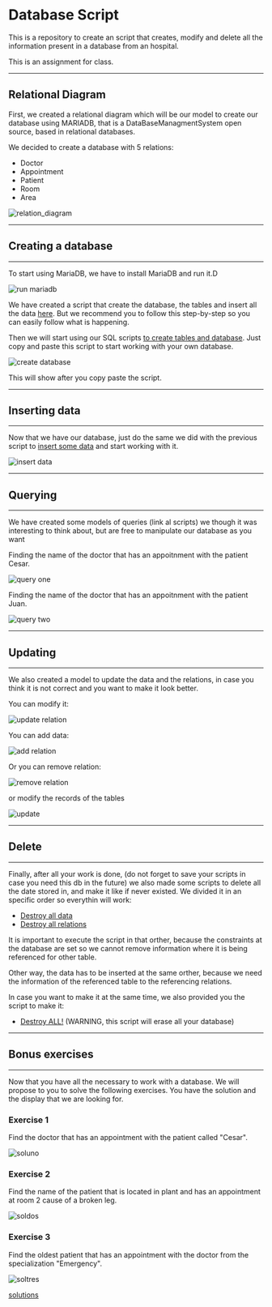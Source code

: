 # Database Script

This is a repository to create an script that creates, modify and delete all the information present in a database from an hospital.

This is an assignment for class.

----

## Relational Diagram

First, we created a relational diagram which will be our model to create our database using MARIADB, that is a DataBaseManagmentSystem open source, based in relational databases.

We decided to create a database with 5 relations:

* Doctor
* Appointment
* Patient
* Room
* Area

![relation_diagram](./doc/ASSI06.drawio.png)

----

## Creating a database

----

To start using MariaDB, we have to install MariaDB and run it.D

![run mariadb](./doc/run_mariadb.png)

We have created a script that create the database, the tables and insert all the data [here](./scripts/start.sql). But we recommend you to follow this step-by-step so you can easily follow what is happening.

Then we will start using our SQL scripts [to create tables and database](./scripts/ddl.sql). Just copy and paste this script to start working with your own database.

![create database](./doc/create_database.png)

This will show after you copy paste the script.

----

## Inserting data

----

Now that we have our database, just do the same we did with the previous script to [insert some data](./scripts/dml.sql) and start working with it.

![insert data](./doc/insert_data.png)

----

## Querying

----

We have created some models of queries (link al scripts) we though it was interesting to think about, but are free to manipulate our database as you want

Finding the name of the doctor that has an appoitnment with the patient Cesar.

![query one](./doc/query_one.png)

Finding the name of the doctor that has an appoitnment with the patient Juan.

![query two](./doc/query_two.png)


----

## Updating

----

We also created a model to update the data and the relations, in case you think it is not correct and you want to make it look better.

You can modify it:

![update relation](./doc/update_relation.png)

You can add data:

![add relation](./doc/add_relation.png)

Or you can remove relation:

![remove relation](./doc/remove_relation.png)

or modify the records of the tables

![update](./doc/update_database.png)


----

## Delete

----

Finally, after all your work is done, (do not forget to save your scripts in case you need this db in the future) we also made some scripts to delete all the date stored in, and make it like if never existed. We divided it in an specific order so everythin will work:

* [Destroy all data](./scripts/delete.sql)
* [Destroy all relations](./scripts/drop.sql)

It is important to execute the script in that orther, because the constraints at the database are set so we cannot remove information where it is being referenced for other table.

Other way, the data has to be inserted at the same orther, because we need the information of the referenced table to the referencing relations.

In case you want to make it at the same time, we also provided you the script to make it:

* [Destroy ALL!](./scripts/finish.sql) (WARNING, this script will erase all your database)

----

## Bonus exercises

----

Now that you have all the necessary to work with a database. We will propose to you to solve the following exercises. You have the solution and the display that we are looking for.

### Exercise 1

Find the doctor that has an appointment with the patient called "Cesar".

![soluno](./doc/sol_uno.png)

### Exercise 2

Find the name of the patient that is located in plant and has an appointment at room 2 cause of a broken leg.

![soldos](./doc/sol_dos.png)

### Exercise 3

Find the oldest patient that has an appointment with the doctor from the specialization "Emergency".

![soltres](./doc/soltres.png)

[solutions](./scripts/solutions.sql)
